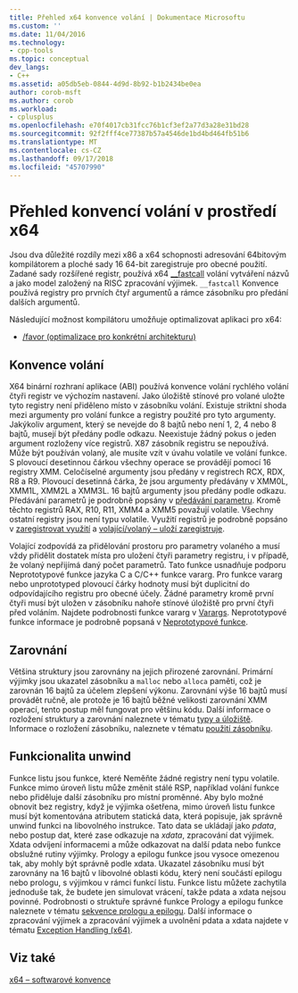 ```yaml
---
title: Přehled x64 konvence volání | Dokumentace Microsoftu
ms.custom: ''
ms.date: 11/04/2016
ms.technology:
- cpp-tools
ms.topic: conceptual
dev_langs:
- C++
ms.assetid: a05db5eb-0844-4d9d-8b92-b1b2434be0ea
author: corob-msft
ms.author: corob
ms.workload:
- cplusplus
ms.openlocfilehash: e70f4017cb31fcc76b1cf3ef2a77d3a28e31bd28
ms.sourcegitcommit: 92f2fff4ce77387b57a4546de1bd4bd464fb51b6
ms.translationtype: MT
ms.contentlocale: cs-CZ
ms.lasthandoff: 09/17/2018
ms.locfileid: "45707990"
---
```

# <a name="overview-of-x64-calling-conventions"></a>Přehled konvencí volání v prostředí x64

Jsou dva důležité rozdíly mezi x86 a x64 schopnosti adresování 64bitovým kompilátorem a ploché sady 16 64-bit zaregistruje pro obecné použití. Zadané sady rozšířené registr, používá x64 [__fastcall](../cpp/fastcall.md) volání vytváření názvů a jako model založený na RISC zpracování výjimek. `__fastcall` Konvence používá registry pro prvních čtyř argumentů a rámce zásobníku pro předání dalších argumentů.

Následující možnost kompilátoru umožňuje optimalizovat aplikaci pro x64:

- [/favor (optimalizace pro konkrétní architekturu)](../build/reference/favor-optimize-for-architecture-specifics.md)

## <a name="calling-convention"></a>Konvence volání

X64 binární rozhraní aplikace (ABI) používá konvence volání rychlého volání čtyři registr ve výchozím nastavení. Jako úložiště stínové pro volané uložte tyto registry není přiděleno místo v zásobníku volání. Existuje striktní shoda mezi argumenty pro volání funkce a registry použité pro tyto argumenty. Jakýkoliv argument, který se nevejde do 8 bajtů nebo není 1, 2, 4 nebo 8 bajtů, musejí být předány podle odkazu. Neexistuje žádný pokus o jeden argument rozloženy více registrů. X87 zásobník registru se nepoužívá. Může být používán volaný, ale musíte vzít v úvahu volatile ve volání funkce. S plovoucí desetinnou čárkou všechny operace se provádějí pomocí 16 registry XMM. Celočíselné argumenty jsou předány v registrech RCX, RDX, R8 a R9. Plovoucí desetinná čárka, že jsou argumenty předávány v XMM0L, XMM1L, XMM2L a XMM3L. 16 bajtů argumenty jsou předány podle odkazu. Předávání parametrů je podrobně popsány v [předávání parametru](../build/parameter-passing.md). Kromě těchto registrů RAX, R10, R11, XMM4 a XMM5 považují volatile. Všechny ostatní registry jsou není typu volatile. Využití registrů je podrobně popsáno v [zaregistrovat využití](../build/register-usage.md) a [volající/volaný – uloží zaregistruje](../build/caller-callee-saved-registers.md).

Volající zodpovídá za přidělování prostoru pro parametry volaného a musí vždy přidělit dostatek místa pro uložení čtyři parametry registru, i v případě, že volaný nepřijímá daný počet parametrů. Tato funkce usnadňuje podporu Neprototypové funkce jazyka C a C/C++ funkce vararg. Pro funkce vararg nebo unprototyped plovoucí čárky hodnoty musí být duplicitní do odpovídajícího registru pro obecné účely. Žádné parametry kromě první čtyři musí být uložen v zásobníku nahoře stínové úložiště pro první čtyři před voláním. Najdete podrobnosti funkce vararg v [Varargs](../build/varargs.md). Neprototypové funkce informace je podrobně popsaná v [Neprototypové funkce](../build/unprototyped-functions.md).

## <a name="alignment"></a>Zarovnání

Většina struktury jsou zarovnány na jejich přirozené zarovnání. Primární výjimky jsou ukazatel zásobníku a `malloc` nebo `alloca` paměti, což je zarovnán 16 bajtů za účelem zlepšení výkonu. Zarovnání výše 16 bajtů musí provádět ručně, ale protože je 16 bajtů běžné velikosti zarovnání XMM operací, tento postup měl fungovat pro většinu kódu. Další informace o rozložení struktury a zarovnání naleznete v tématu [typy a úložiště](../build/types-and-storage.md). Informace o rozložení zásobníku, naleznete v tématu [použití zásobníku](../build/stack-usage.md).

## <a name="unwindability"></a>Funkcionalita unwind

Funkce listu jsou funkce, které Neměňte žádné registry není typu volatile. Funkce mimo úroveň listu může změnit stálé RSP, například volání funkce nebo přiděluje další zásobníku pro místní proměnné. Aby bylo možné obnovit bez registry, když je výjimka ošetřena, mimo úroveň listu funkce musí být komentována atributem statická data, která popisuje, jak správně unwind funkci na libovolného instrukce. Tato data se ukládají jako *pdata*, nebo postup dat, které zase odkazuje na *xdata*, zpracování dat výjimek. Xdata odvíjení informacemi a může odkazovat na další pdata nebo funkce obslužné rutiny výjimky. Prology a epilogu funkce jsou vysoce omezenou tak, aby mohly být správně podle xdata. Ukazatel zásobníku musí být zarovnány na 16 bajtů v libovolné oblasti kódu, který není součástí epilogu nebo prologu, s výjimkou v rámci funkcí listu. Funkce listu můžete zachytila jednoduše tak, že budete jen simulovat vrácení, takže pdata a xdata nejsou povinné. Podrobnosti o struktuře správné funkce Prology a epilogu funkce naleznete v tématu [sekvence prologu a epilogu](../build/prolog-and-epilog.md). Další informace o zpracování výjimek a zpracování výjimek a uvolnění pdata a xdata najdete v tématu [Exception Handling (x64)](../build/exception-handling-x64.md).

## <a name="see-also"></a>Viz také

[x64 – softwarové konvence](../build/x64-software-conventions.md)